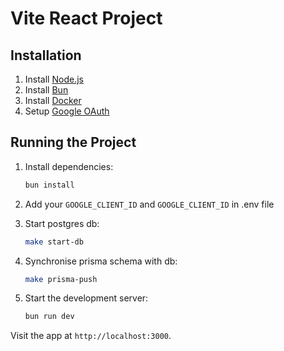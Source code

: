 # Vite React Project

## Installation

1. Install [Node.js](https://nodejs.org/)
2. Install [Bun](https://bun.sh/)
3. Install [Docker](https://www.docker.com/)
4. Setup [Google OAuth](https://developers.google.com/identity/gsi/web/guides/get-google-api-clientid)

## Running the Project

1. Install dependencies:

   ```bash
   bun install
   ```

2. Add your `GOOGLE_CLIENT_ID` and `GOOGLE_CLIENT_ID` in .env file

3. Start postgres db:

   ```bash
   make start-db
   ```

4. Synchronise prisma schema with db:

   ```bash
   make prisma-push
   ```

5. Start the development server:

   ```bash
   bun run dev
   ```

Visit the app at `http://localhost:3000`.
